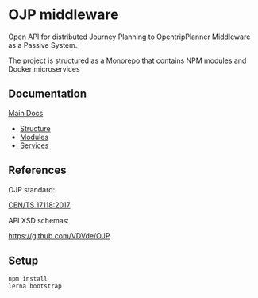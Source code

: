# OJP middleware

Open API for distributed Journey Planning to OpentripPlanner Middleware as a Passive System.

The project is structured as a [Monorepo](https://codefresh.io/howtos/lerna-monorepo/) that contains NPM modules and Docker microservices

## Documentation

[Main Docs](docs/README.md)
- [Structure](docs/README.md#structure)
- [Modules](docs/modules.md)
- [Services](docs/services.md)

## References

OJP standard:

[CEN/TS 17118:2017](https://standards.cen.eu/dyn/www/f?p=204:110:0::::FSP_LANG_ID,FSP_PROJECT:25,62236&cs=1B542F8CC8406A0BD65B6937689DD7740)

API XSD schemas:

https://github.com/VDVde/OJP


## Setup

```bash
npm install
lerna bootstrap
```
